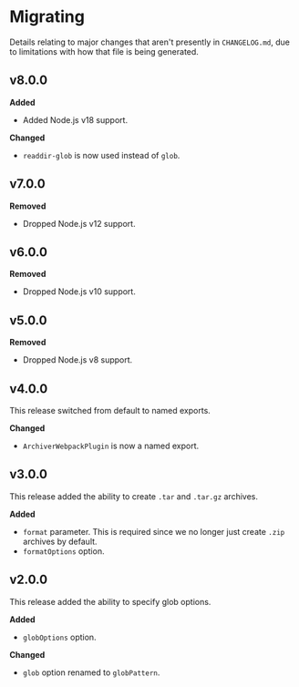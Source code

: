 # Migrating

Details relating to major changes that aren't presently in `CHANGELOG.md`, due to limitations with how that file is being generated.

## v8.0.0

**Added**

- Added Node.js v18 support.

**Changed**

- `readdir-glob` is now used instead of `glob`.

## v7.0.0

**Removed**

- Dropped Node.js v12 support.

## v6.0.0

**Removed**

- Dropped Node.js v10 support.

## v5.0.0

**Removed**

- Dropped Node.js v8 support.

## v4.0.0

This release switched from default to named exports.

**Changed**

- `ArchiverWebpackPlugin` is now a named export.

## v3.0.0

This release added the ability to create `.tar` and `.tar.gz` archives.

**Added**

- `format` parameter. This is required since we no longer just create `.zip` archives by default.
- `formatOptions` option.

## v2.0.0

This release added the ability to specify glob options.

**Added**

- `globOptions` option.

**Changed**

- `glob` option renamed to `globPattern`.
